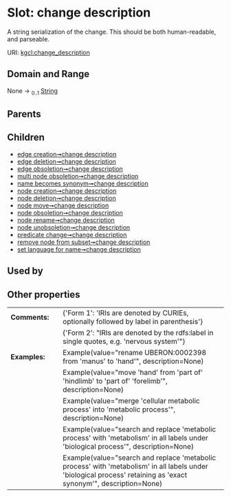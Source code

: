 
# Slot: change description


A string serialization of the change. This should be both human-readable, and parseable.

URI: [kgcl:change_description](http://w3id.org/kgcl/change_description)


## Domain and Range

None &#8594;  <sub>0..1</sub> [String](types/String.md)

## Parents


## Children

 *  [edge creation➞change description](edge_creation_change_description.md)
 *  [edge deletion➞change description](edge_deletion_change_description.md)
 *  [edge obsoletion➞change description](edge_obsoletion_change_description.md)
 *  [multi node obsoletion➞change description](multi_node_obsoletion_change_description.md)
 *  [name becomes synonym➞change description](name_becomes_synonym_change_description.md)
 *  [node creation➞change description](node_creation_change_description.md)
 *  [node deletion➞change description](node_deletion_change_description.md)
 *  [node move➞change description](node_move_change_description.md)
 *  [node obsoletion➞change description](node_obsoletion_change_description.md)
 *  [node rename➞change description](node_rename_change_description.md)
 *  [node unobsoletion➞change description](node_unobsoletion_change_description.md)
 *  [predicate change➞change description](predicate_change_change_description.md)
 *  [remove node from subset➞change description](remove_node_from_subset_change_description.md)
 *  [set language for name➞change description](set_language_for_name_change_description.md)

## Used by


## Other properties

|  |  |  |
| --- | --- | --- |
| **Comments:** | | {'Form 1': 'IRIs are denoted by CURIEs, optionally followed by label in parenthesis'} |
|  | | {'Form 2': "IRIs are denoted by the rdfs:label in single quotes, e.g. 'nervous system'"} |
| **Examples:** | | Example(value="rename UBERON:0002398 from 'manus' to 'hand'", description=None) |
|  | | Example(value="move 'hand' from 'part of' 'hindlimb' to 'part of' 'forelimb'", description=None) |
|  | | Example(value="merge 'cellular metabolic process' into 'metabolic process'", description=None) |
|  | | Example(value="search and replace 'metabolic process' with 'metabolism' in all labels under 'biological process'", description=None) |
|  | | Example(value="search and replace 'metabolic process' with 'metabolism' in all labels under 'biological process' retaining as 'exact synonym'", description=None) |


